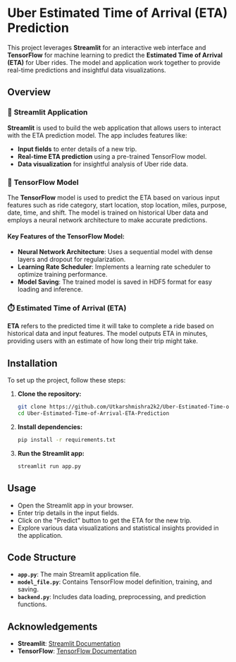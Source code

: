 # Uber Estimated Time of Arrival (ETA) Prediction

This project leverages **Streamlit** for an interactive web interface and **TensorFlow** for machine learning to predict the **Estimated Time of Arrival (ETA)** for Uber rides. The model and application work together to provide real-time predictions and insightful data visualizations.

## Overview

### 🚀 **Streamlit** Application

**Streamlit** is used to build the web application that allows users to interact with the ETA prediction model. The app includes features like:
- **Input fields** to enter details of a new trip.
- **Real-time ETA prediction** using a pre-trained TensorFlow model.
- **Data visualization** for insightful analysis of Uber ride data.

### 🤖 **TensorFlow** Model

The **TensorFlow** model is used to predict the ETA based on various input features such as ride category, start location, stop location, miles, purpose, date, time, and shift. The model is trained on historical Uber data and employs a neural network architecture to make accurate predictions.

#### Key Features of the TensorFlow Model:
- **Neural Network Architecture**: Uses a sequential model with dense layers and dropout for regularization.
- **Learning Rate Scheduler**: Implements a learning rate scheduler to optimize training performance.
- **Model Saving**: The trained model is saved in HDF5 format for easy loading and inference.

### ⏱️ **Estimated Time of Arrival (ETA)**

**ETA** refers to the predicted time it will take to complete a ride based on historical data and input features. The model outputs ETA in minutes, providing users with an estimate of how long their trip might take.

## Installation

To set up the project, follow these steps:

1. **Clone the repository:**
    ```bash
    git clone https://github.com/Utkarshmishra2k2/Uber-Estimated-Time-of-Arrival-ETA-Prediction
    cd Uber-Estimated-Time-of-Arrival-ETA-Prediction
    ```

2. **Install dependencies:**
    ```bash
    pip install -r requirements.txt
    ```

3. **Run the Streamlit app:**
    ```bash
    streamlit run app.py
    ```

## Usage

- Open the Streamlit app in your browser.
- Enter trip details in the input fields.
- Click on the "Predict" button to get the ETA for the new trip.
- Explore various data visualizations and statistical insights provided in the application.

## Code Structure

- **`app.py`**: The main Streamlit application file.
- **`model_file.py`**: Contains TensorFlow model definition, training, and saving.
- **`backend.py`**: Includes data loading, preprocessing, and prediction functions.

## Acknowledgements

- **Streamlit**: [Streamlit Documentation](https://docs.streamlit.io)
- **TensorFlow**: [TensorFlow Documentation](https://www.tensorflow.org)
